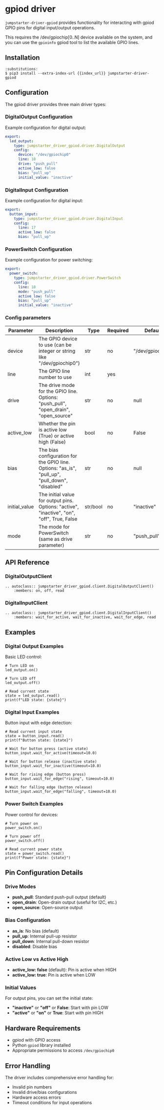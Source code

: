 # gpiod driver

`jumpstarter-driver-gpiod` provides functionality for interacting with
gpiod GPIO pins for digital input/output operations.

This requires the /dev/gpiochip[0..N] device available on the system, and you can use the `gpioinfo` gpiod tool to list the available GPIO lines.


## Installation

```{code-block} console
:substitutions:
$ pip3 install --extra-index-url {{index_url}} jumpstarter-driver-gpiod
```

## Configuration

The gpiod driver provides three main driver types:

### DigitalOutput Configuration

Example configuration for digital output:

```yaml
export:
  led_output:
    type: jumpstarter_driver_gpiod.driver.DigitalOutput
    config:
      device: "/dev/gpiochip0"
      line: 18
      drive: "push_pull"
      active_low: false
      bias: "pull_up"
      initial_value: "inactive"
```

### DigitalInput Configuration

Example configuration for digital input:

```yaml
export:
  button_input:
    type: jumpstarter_driver_gpiod.driver.DigitalInput
    config:
      line: 17
      active_low: false
      bias: "pull_up"
```

### PowerSwitch Configuration

Example configuration for power switching:

```yaml
export:
  power_switch:
    type: jumpstarter_driver_gpiod.driver.PowerSwitch
    config:
      line: 18
      mode: "push_pull"
      active_low: false
      bias: "pull_up"
      initial_value: "inactive"
```

### Config parameters

| Parameter      | Description                                                                                                                                          | Type | Required | Default | Driver Types |
| -------------- | ---------------------------------------------------------------------------------------------------------------------------------------------------- | ---- | -------- | ------- | ------------ |
| device         | The GPIO device to use (can be integer or string like "/dev/gpiochip0")                                                                            | str | no | "/dev/gpiochip0" | All |
| line            | The GPIO line number to use                                                                              | int | yes | | All |
| drive          | The drive mode for the GPIO line. Options: "push_pull", "open_drain", "open_source"                                                                 | str | no | null | DigitalOutput, PowerSwitch |
| active_low     | Whether the pin is active low (True) or active high (False)                                                                                         | bool | no | False | All |
| bias           | The bias configuration for the GPIO line. Options: "as_is", "pull_up", "pull_down", "disabled"                                                      | str | no | null | All |
| initial_value  | The initial value for output pins. Options: "active", "inactive", "on", "off", True, False                                                          | str/bool | no | "inactive" | DigitalOutput, PowerSwitch |
| mode           | The mode for PowerSwitch (same as drive parameter)                                                                                                   | str | no | "push_pull" | PowerSwitch |

## API Reference

### DigitalOutputClient

```{eval-rst}
.. autoclass:: jumpstarter_driver_gpiod.client.DigitalOutputClient()
    :members: on, off, read
```

### DigitalInputClient

```{eval-rst}
.. autoclass:: jumpstarter_driver_gpiod.client.DigitalInputClient()
    :members: wait_for_active, wait_for_inactive, wait_for_edge, read
```

## Examples

### Digital Output Examples

Basic LED control:
```
# Turn LED on
led_output.on()

# Turn LED off
led_output.off()

# Read current state
state = led_output.read()
print(f"LED state: {state}")
```

### Digital Input Examples

Button input with edge detection:
```
# Read current input state
state = button_input.read()
print(f"Button state: {state}")

# Wait for button press (active state)
button_input.wait_for_active(timeout=10.0)

# Wait for button release (inactive state)
button_input.wait_for_inactive(timeout=10.0)

# Wait for rising edge (button press)
button_input.wait_for_edge("rising", timeout=10.0)

# Wait for falling edge (button release)
button_input.wait_for_edge("falling", timeout=10.0)
```


### Power Switch Examples

Power control for devices:
```
# Turn power on
power_switch.on()

# Turn power off
power_switch.off()

# Read current power state
state = power_switch.read()
print(f"Power state: {state}")
```

## Pin Configuration Details

### Drive Modes

- **push_pull**: Standard push-pull output (default)
- **open_drain**: Open-drain output (useful for I2C, etc.)
- **open_source**: Open-source output

### Bias Configuration

- **as_is**: No bias (default)
- **pull_up**: Internal pull-up resistor
- **pull_down**: Internal pull-down resistor
- **disabled**: Disable bias

### Active Low vs Active High

- **active_low: false** (default): Pin is active when HIGH
- **active_low: true**: Pin is active when LOW

### Initial Values

For output pins, you can set the initial state:
- **"inactive"** or **"off"** or **False**: Start with pin LOW
- **"active"** or **"on"** or **True**: Start with pin HIGH

## Hardware Requirements

- gpiod with GPIO access
- Python `gpiod` library installed
- Appropriate permissions to access `/dev/gpiochip0`

## Error Handling

The driver includes comprehensive error handling for:
- Invalid pin numbers
- Invalid drive/bias configurations
- Hardware access errors
- Timeout conditions for input operations
